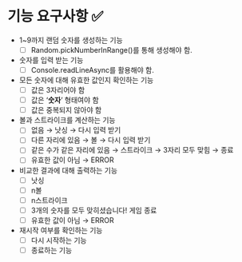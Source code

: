 # 기능 요구사항 ✅

- 1~9까지 랜덤 숫자를 생성하는 기능
    - [ ]  Random.pickNumberInRange()를 통해 생성해야 함.
- 숫자를 입력 받는 기능
    - [ ]  Console.readLineAsync를 활용해야 함.
- 모든 숫자에 대해 유효한 값인지 확인하는 기능
    - [ ]  값은 3자리어야 함
    - [ ]  값은 ‘**숫자**’ 형태여야 함
    - [ ]  값은 중복되지 않아야 함
- 볼과 스트라이크를 계산하는 기능
    - [ ]  없음 → 낫싱 → 다시 입력 받기
    - [ ]  다른 자리에 있음 → 볼 → 다시 입력 받기
    - [ ]  같은 수가 같은 자리에 있음 → 스트라이크 → 3자리 모두 맞힘 → 종료
    - [ ]  유효한 값이 아님 → ERROR 
- 비교한 결과에 대해 출력하는 기능
    - [ ]  낫싱
    - [ ]  n볼
    - [ ]  n스트라이크
    - [ ]  3개의 숫자를 모두 맞히셨습니다! 게임 종료
    - [ ]  유효한 값이 아님 → ERROR
- 재시작 여부를 확인하는 기능
    - [ ]  다시 시작하는 기능
    - [ ]  종료하는 기능